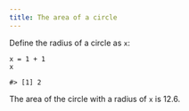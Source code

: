 ```yaml
---
title: The area of a circle
---
```


Define the radius of a circle as `x`:

``` {.r}
x = 1 + 1
x
```

```
#> [1] 2
```

The area of the circle with a radius of `x` is 12.6.
